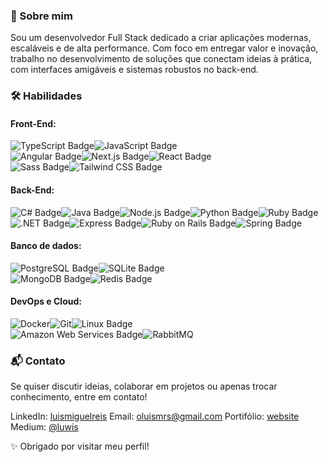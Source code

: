 ### 🌟 Sobre mim

Sou um desenvolvedor Full Stack dedicado a criar aplicações modernas, escaláveis e de alta performance. Com foco em entregar valor e inovação, trabalho no desenvolvimento de soluções que conectam ideias à prática, com interfaces amigáveis e sistemas robustos no back-end.

### 🛠️ Habilidades

#### Front-End:

![TypeScript Badge](https://img.shields.io/badge/TypeScript-3178C6?logo=typescript&logoColor=fff&style=for-the-badge)![JavaScript Badge](https://img.shields.io/badge/JavaScript-F7DF1E?logo=javascript&logoColor=000&style=for-the-badge)<br/>
![Angular Badge](https://img.shields.io/badge/Angular-0F0F11?logo=angular&logoColor=fff&style=for-the-badge)![Next.js Badge](https://img.shields.io/badge/Next.js-000?logo=nextdotjs&logoColor=fff&style=for-the-badge)![React Badge](https://img.shields.io/badge/React-61DAFB?logo=react&logoColor=000&style=for-the-badge)<br/>
![Sass Badge](https://img.shields.io/badge/Sass-C69?logo=sass&logoColor=fff&style=for-the-badge)![Tailwind CSS Badge](https://img.shields.io/badge/Tailwind%20CSS-06B6D4?logo=tailwindcss&logoColor=fff&style=for-the-badge)

#### Back-End:

![C# Badge](https://img.shields.io/badge/c%23-%23239120.svg?style=for-the-badge&logo=csharp&logoColor=white)![Java Badge](https://img.shields.io/badge/java-%23ED8B00.svg?style=for-the-badge&logo=openjdk&logoColor=white)![Node.js Badge](https://img.shields.io/badge/Node.js-5FA04E?logo=nodedotjs&logoColor=fff&style=for-the-badge)![Python Badge](https://img.shields.io/badge/Python-3776AB?logo=python&logoColor=fff&style=for-the-badge)![Ruby Badge](https://img.shields.io/badge/Ruby-CC342D?logo=ruby&logoColor=fff&style=for-the-badge)<br/>
![.NET Badge](https://img.shields.io/badge/.NET-512BD4?logo=dotnet&logoColor=fff&style=for-the-badge)![Express Badge](https://img.shields.io/badge/Express-000?logo=express&logoColor=fff&style=for-the-badge)![Ruby on Rails Badge](https://img.shields.io/badge/Ruby%20on%20Rails-D30001?logo=rubyonrails&logoColor=fff&style=for-the-badge)![Spring Badge](https://img.shields.io/badge/Spring-6DB33F?logo=spring&logoColor=fff&style=for-the-badge)

#### Banco de dados:

![PostgreSQL Badge](https://img.shields.io/badge/PostgreSQL-4169E1?logo=postgresql&logoColor=fff&style=for-the-badge)![SQLite Badge](https://img.shields.io/badge/SQLite-003B57?logo=sqlite&logoColor=fff&style=for-the-badge)<br/>
![MongoDB Badge](https://img.shields.io/badge/MongoDB-47A248?logo=mongodb&logoColor=fff&style=for-the-badge)![Redis Badge](https://img.shields.io/badge/Redis-FF4438?logo=redis&logoColor=fff&style=for-the-badge)

#### DevOps e Cloud:

![Docker](https://img.shields.io/badge/docker-%230db7ed.svg?style=for-the-badge&logo=docker&logoColor=white)![Git](https://img.shields.io/badge/git-%23F05033.svg?style=for-the-badge&logo=git&logoColor=white)![Linux Badge](https://img.shields.io/badge/Linux-FCC624?logo=linux&logoColor=000&style=for-the-badge)<br/>
![Amazon Web Services Badge](https://img.shields.io/badge/Amazon%20Web%20Services-232F3E?logo=amazonwebservices&logoColor=fff&style=for-the-badge)![RabbitMQ](https://img.shields.io/badge/Rabbitmq-FF6600?style=for-the-badge&logo=rabbitmq&logoColor=white)

### 📬 Contato

Se quiser discutir ideias, colaborar em projetos ou apenas trocar conhecimento, entre em contato!

LinkedIn: [luismiguelreis](https://linkedin.com/in/luismiguelreis)
Email: [oluismrs@gmail.com](mailto:oluismrs@gmail.com)
Portifólio: [website](https://oluwis.github.io)
Medium: [@luwis](https://medium.com/@luwis)

✨ Obrigado por visitar meu perfil!
